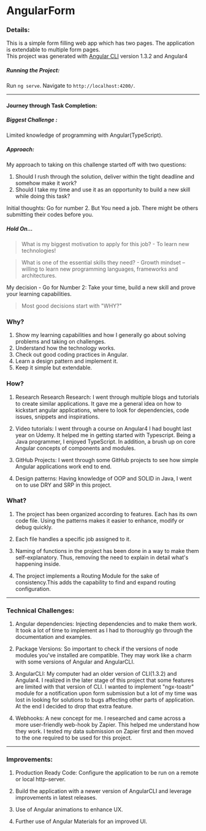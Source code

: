# AngularForm

### Details: 
This is a simple form filling web app which has two pages. The application is extendable to multiple form pages.    
This project was generated with [Angular CLI](https://github.com/angular/angular-cli) version 1.3.2 and Angular4
    
##### Running the Project:
        
Run `ng serve`. Navigate to `http://localhost:4200/`.
    
---
#### Journey through Task Completion: 
##### Biggest Challenge :  
Limited knowledge of programming with Angular(TypeScript). 
##### Approach: 
My approach to taking on this challenge started off with two questions:
    
1. Should I rush through the solution, deliver within the tight deadline and somehow make it work?
2. Should I take my time and use it as an opportunity to build a new skill while doing this task?
    
Initial thoughts: Go for number 2. But You need a job. There might be others submitting their codes before you. 
    
 ##### Hold On...

> What is my biggest motivation to apply for this job? - To learn new technologies!

> What is one of the essential skills they need? - Growth mindset – willing to learn new programming languages, frameworks and architectures.
    
My decision - Go for Number 2: 
Take your time, build a new skill and prove your learning capabilities. 
                       
> Most good decisions start with "WHY?"
    
### Why?  
	
1. Show my learning capabilities and how I generally go about solving problems and taking on challenges.
2. Understand how the technology works.
3. Check out good coding practices in Angular.
4. Learn a design pattern and implement it.
5. Keep it simple but extendable.
    
### How? 
                  
1. Research Research Research: I went through multiple blogs and tutorials to create similar applications.
                            	It gave me a general idea on how to kickstart angular applications, where to look for dependencies, 
                            	code issues, snippets and inspirations.
2. Video tutorials: I went through a course on Angular4 I had bought last year on Udemy. It helped me in getting started with Typescript.
                               Being a Java programmer, I enjoyed TypeScript. In addition, a brush up on core Angular concepts of components and modules. 
    
3. GitHub Projects: I went through some GitHub projects to see how simple Angular applications work end to end. 
    
4. Design patterns: Having knowledge of OOP and SOLID in Java, I went on to use DRY and SRP in this project.
    
                               
### What? 
         
1.  The project has been organized according to features. Each has its own code file. 
    Using the patterns makes it easier to enhance, modify or debug quickly. 
    
2.  Each file handles a specific job assigned to it.   
    
3.	Naming of functions in the project has been done in a way to make them self-explanatory. 
    Thus, removing the need to explain in detail what's happening inside.
4.  The project implements a Routing Module for the sake of consistency.This adds the capability to find and expand routing     configuration.

   
    
---                            
    
### Technical Challenges:
1. Angular dependencies: Injecting dependencies and to make them work. It took a lot of time to implement as
    						I had to thoroughly go through the documentation and examples.
    
2. Package Versions: So important to check if the versions of node modules you've installed are compatible.
    					  	They may work like a charm with some versions of Angular and AngularCLI. 
    
3. AngularCLI: My computer had an older version of CLI(1.3.2) and Angular4. I realized in the later stage of this project that some features are limited with that version of CLI. 
I wanted to implement "ngx-toastr" module for a notification upon form submission 
but a lot of my time was lost in looking for solutions to bugs affecting other parts of application. At the end I decided to drop that extra feature.
                          
4. Webhooks: A new concept for me. I researched and came across a more user-friendly web-hook by Zapier. This helped me understand how they work. I tested my data submission on Zapier first and then moved to the one required to be used for this project.
    
---    
### Improvements:
   
1. Production Ready Code: Configure the application to be run on a remote or local http-server. 

2. Build the application with a newer version of AngularCLI and leverage improvements in latest releases.

3. Use of Angular animations to enhance UX.

4. Further use of Angular Materials for an improved UI.
    

